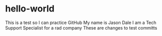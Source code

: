 # hello-world
This is a test so I can practice GitHub
My name is Jason Dale
I am a Tech Support Specialist for a rad company
These are changes to test committs
